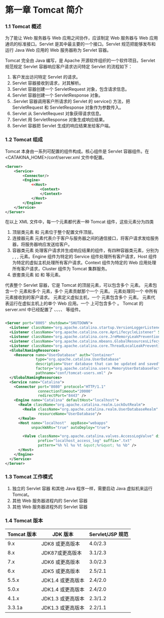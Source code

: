 # 第一章 Tomcat 简介

### 1.1 Tomcat 概述

为了能让 Web 服务器与 Web 应用之间协作，应该制定 Web 服务器与 Web 应用通讯的标准接口。Servlet 是其中最主要的一个接口。Servlet 规范把能够发布和运行 Java Web 应用的 Web 服务器称为 Servlet 容器。

Tomcat 完全由 Java 编写，是 Apache 开源软件组织的一个软件项目。Servlet 规范规定 Servlet 容器响应客户请求访问特定 Servlet 的流程如下：
1. 客户发出访问特定 Servlet 的请求。
2. Servlet 容器接收到请求，对其解析。
3. Servlet 容器创建一个 ServletRequest 对象，包含请求信息。
4. Servlet 容器创建一个 ServletResponse 对象。
5. .Servlet 容器调用客户所请求的 Servlet 的 service() 方法，把 ServletRequest 和 ServletResponse 对象作为参数传入。
6. Servlet 从 ServletRequest 对象获得请求信息。
7. Servlet 用 ServletResponse 对象生成响应结果。
8. Servlet 容器把 Servlet 生成的响应结果发给客户端。

### 1.2 Tomcat 组成

Tomcat 本身由一系列可配置的组件构成。核心组件是 Servlet 容器组件。在<CATAKINA_HOME>/conf/server.xml 文件中配置。
```xml
<Server>
	<Service>
		<Connector/>
		<Engine>
			<<Host>
				<Context>
				</Context>
			</Host>
		</Engine>
	</Service>
</Server>
```
在以上 XML 文件中，每一个元素都代表一种 Tomcat 组件，这些元素分为四类
1. 顶层类元素
<Server> 和 <Service> 元素位于整个配置文件顶层。
2. 连接器元素
<Connector> 元素代表介于客户与服务器之间的通信接口，将客户请求发给服务器，将服务器响应发送给客户。
3. 容器类元素
处理客户请求并生成响应结果的组件，有四种容器类元素，分别为 <Engine>, <Host>, <Context>, <Cluster> 元素。Engine 组件为特定的 Service 组件处理所有客户请求，Host 组件为特定的虚拟主机处理所有客户请求。Context 组件为特定的 Web 应用处理所有客户请求，Cluster 组件为 Tomcat 集群服务。
4. 嵌套类元素
如 <Valve> 和 <Realm> 等元素。

<Server> 代表整个 Servlet 容器，它是 Tomcat 的顶层元素，可以包含多个 <Service> 元素。
<Service> 元素包含一个 <Engine> 元素和多个 <Connector> 元素，多个 <Connector> 元素贡献那个一个 <Engine> 元素。
<Engine> 元素处理同一个 <Service> 中所有 <Connector> 元素接收到的客户请求。
<Host> 元素定义虚拟主机，一个 <Engine> 元素包含多个 <Host> 元素。
<Context> 元素代表运行在虚拟主机上的单个 Web 应用。一个 <Host> 上可包含多个 <Context>。
Tomcat 的 server.xml 中已经配置了 <Server>、<Service>、<Connector>、<Engine>、<Host> 等组件。
```xml

<Server port="8005" shutdown="SHUTDOWN">
  <Listener className="org.apache.catalina.startup.VersionLoggerListener" />
  <Listener className="org.apache.catalina.core.AprLifecycleListener" SSLEngine="on" />
  <Listener className="org.apache.catalina.core.JreMemoryLeakPreventionListener" />
  <Listener className="org.apache.catalina.mbeans.GlobalResourcesLifecycleListener" />
  <Listener className="org.apache.catalina.core.ThreadLocalLeakPreventionListener" />
  <GlobalNamingResources>
    <Resource name="UserDatabase" auth="Container"
              type="org.apache.catalina.UserDatabase"
              description="User database that can be updated and saved"
              factory="org.apache.catalina.users.MemoryUserDatabaseFactory"
              pathname="conf/tomcat-users.xml" />
  </GlobalNamingResources>
  <Service name="Catalina">
    <Connector port="8080" protocol="HTTP/1.1"
               connectionTimeout="20000"
               redirectPort="8443" />
    <Engine name="Catalina" defaultHost="localhost">
      <Realm className="org.apache.catalina.realm.LockOutRealm">
        <Realm className="org.apache.catalina.realm.UserDatabaseRealm"
               resourceName="UserDatabase"/>
      </Realm>
      <Host name="localhost"  appBase="webapps"
            unpackWARs="true" autoDeploy="true">

        <Valve className="org.apache.catalina.valves.AccessLogValve" directory="logs"
               prefix="localhost_access_log" suffix=".txt"
               pattern="%h %l %u %t &quot;%r&quot; %s %b" />
      </Host>
    </Engine>
  </Service>
</Server>

```

### 1.3 Tomcat 工作模式

1. 独立的 Servlet 容器
    和其他 Java 程序一样，需要启动 Java 虚拟机来运行 Tomcat。
2. 其他 Web 服务器进程内的 Servlet 容器
3. 其他 Web 服务器进程外的 Servlet 容器

### 1.4 Tomcat 版本

| Tomcat 版本 | JDK 版本          | Servlet/JSP 规范 |
| ----------- | ----------------- | ---------------- |
| 9.x         | JDK8 或更高版本   | 4.0/2.3          |
| 8.x         | JDK87或更高版本   | 3.1/2.3          |
| 7.x         | JDK6 或更高版本   | 3.0/2.3          |
| 6.x         | JDK5 或更高版本   | 2.5/2.1          |
| 5.5.x       | JDK1.4 或更高版本 | 2.4/2.0          |
| 5.0.x       | JDK1.4 或更高版本 | 2.4/2.0          |
| 4.1.x       | JDK1.3 或更高版本 | 2.3/1.2          |
| 3.3.1a      | JDK1.3 或更高版本 | 2.2/1.1          |

